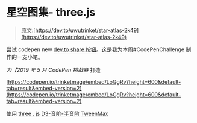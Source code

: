# 星空图集- three.js

> 原文:[https://dev.to/uwutrinket/star-atlas-2k49](https://dev.to/uwutrinket/star-atlas-2k49)

尝试 codepen new [dev.to share 按钮](https://blog.codepen.io/2019/05/08/220-social-sharing/)。这是我为本周#CodePenChallenge 制作的一支小笔。

*为【2019 年 5 月 CodePen 挑战赛* 打造

[https://codepen.io/trinketmage/embed/LoGgRv?height=600&default-tab=result&embed-version=2](https://codepen.io/trinketmage/embed/LoGgRv?height=600&default-tab=result&embed-version=2)

使用
[three . js](https://github.com/mrdoob/three.js/)
[D3-音阶-半音阶](https://github.com/d3/d3-scale-chromatic/)
[TweenMax](https://greensock.com/tweenmax)